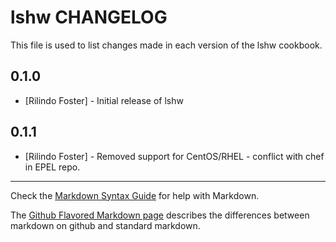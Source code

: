 lshw CHANGELOG
==============

This file is used to list changes made in each version of the lshw cookbook.

0.1.0
-----
- [Rilindo Foster] - Initial release of lshw

0.1.1
-----
- [Rilindo Foster] - Removed support for CentOS/RHEL - conflict with chef in EPEL repo.


- - -
Check the [Markdown Syntax Guide](http://daringfireball.net/projects/markdown/syntax) for help with Markdown.

The [Github Flavored Markdown page](http://github.github.com/github-flavored-markdown/) describes the differences between markdown on github and standard markdown.
